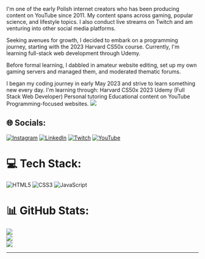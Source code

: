 I'm one of the early Polish internet creators who has been producing content on YouTube since 2011. My content spans across gaming, popular science, and lifestyle topics. I also conduct live streams on Twitch and am venturing into other social media platforms. 

Seeking avenues for growth, I decided to embark on a programming journey, starting with the 2023 Harvard CS50x course. Currently, I'm learning full-stack web development through Udemy. 

Before formal learning, I dabbled in amateur website editing, set up my own gaming servers and managed them, and moderated thematic forums. 

I began my coding journey in early May 2023 and strive to learn something new every day. 
I'm learning through: 
Harvard CS50x 2023 
Udemy (Full Stack Web Developer) 
Personal tutoring 
Educational content on YouTube 
Programming-focused websites.
[![](https://visitcount.itsvg.in/api?id=Zakreble&icon=5&color=1)](https://visitcount.itsvg.in)


## 🌐 Socials:
[![Instagram](https://img.shields.io/badge/Instagram-%23E4405F.svg?logo=Instagram&logoColor=white)](https://instagram.com/Zakreble) 
[![LinkedIn](https://img.shields.io/badge/LinkedIn-%230077B5.svg?logo=linkedin&logoColor=white)](https://linkedin.com/in/Zakreble) 
[![Twitch](https://img.shields.io/badge/Twitch-%239146FF.svg?logo=Twitch&logoColor=white)](https://twitch.tv/Zakreble) 
[![YouTube](https://img.shields.io/badge/YouTube-%23FF0000.svg?logo=YouTube&logoColor=white)](https://youtube.com/@UCYNOi5XavU5MnxTYmpI6Fvw) 

# 💻 Tech Stack:
![HTML5](https://img.shields.io/badge/html5-%23E34F26.svg?style=plastic&logo=html5&logoColor=white) 
![CSS3](https://img.shields.io/badge/css3-%231572B6.svg?style=plastic&logo=css3&logoColor=white) 
![JavaScript](https://img.shields.io/badge/javascript-%23323330.svg?style=plastic&logo=javascript&logoColor=%23F7DF1E) 
# 📊 GitHub Stats:
![](https://github-readme-stats.vercel.app/api?username=Zakreble&theme=dark&hide_border=false&include_all_commits=false&count_private=false)<br/>
![](https://github-readme-streak-stats.herokuapp.com/?user=Zakreble&theme=dark&hide_border=false)<br/>
![](https://github-readme-stats.vercel.app/api/top-langs/?username=Zakreble&theme=dark&hide_border=false&include_all_commits=false&count_private=false&layout=compact)


---
